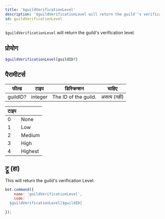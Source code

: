 ```yaml
---
title: '$guildVerificationLevel'
description: '$guildVerificationLevel will return the guild''s verification level.'
id: guildVerificationLevel
---
```


`$guildVerificationLevel` will return the guild's verification level.

## प्रोयोग

```php
$guildVerificationLevel[guildID?]
```

## पैरामीटर्स

| फील्ड    | टाइप    | डिस्क्रिप्शन         |    चाहिए     |
| -------- | ------- | -------------------- |:------------:|
| guildID? | integer | The ID of the guild. | असत्य (नहीं) |

| टाइप |         |
| ---- | ------- |
| 0    | None    |
| 1    | Low     |
| 2    | Medium  |
| 3    | High    |
| 4    | Highest |

## ट्रू (हा)

This will return the guild's verification Level:

```javascript
bot.command({
    name: 'guildVerificationLevel',
    code: `
  $guildVerificationLevel[$guildID]
  `
});
```
